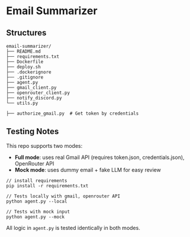 # Email Summarizer
## Structures
```
email-summarizer/
├── README.md
├── requirements.txt
├── Dockerfile
├── deploy.sh
├── .dockerignore
├── .gitignore
├── agent.py
├── gmail_client.py
├── openrouter_client.py
├── notify_discord.py
└── utils.py

├── authorize_gmail.py  # Get token by credentials
```

## Testing Notes

This repo supports two modes:

- **Full mode**: uses real Gmail API (requires token.json, credentials.json), OpenRouter API
- **Mock mode**: uses dummy email + fake LLM for easy review

```
// install requirements
pip install -r requirements.txt

// Tests locally with gmail, openrouter API
python agent.py --local

// Tests with mock input
python agent.py --mock
```

All logic in `agent.py` is tested identically in both modes.
